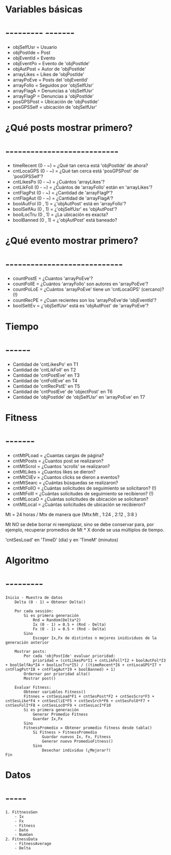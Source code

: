 # Variables básicas
# --------- -------
- objSelfUsr = Usuario
- objPostIde = Post
- objEventId = Evento
- objEventPo = Evento de 'objPostIde'
- objAutPost = Autor de 'objPostIde'
- arrayLikes = Likes de 'objPostIde'
- arrayPoEve = Posts del 'objEventId'
- arrayFollo = Seguidos por 'objSelfUsr'
- arrayFlagA = Denuncias a 'objSelfUsr'
- arrayFlagP = Denuncias a 'objPostIde'
- posGPSPost = Ubicación de 'objPostIde'
- posGPSSelf = ubicación de 'objSelfUsr' 

# ¿Qué posts mostrar primero?
# ---------------------------
- timeRecent (0 - ~) = ¿Qué tan cerca está 'objPostIde' de ahora?
- cntLocaGPS (0 - ~) = ¿Qué tan cerca está 'posGPSPost' de 'posGPSSelf'?
- cntLikesPo (0 - ~) = ¿Cuántos 'arrayLikes'?
- cntLikFoll (0 - ~) = ¿Cuántos de 'arrayFollo' están en 'arrayLikes'?
- cntFlagPst (0 - ~) = ¿Cantidad de 'arrayFlagP'?
- cntFlagAut (0 - ~) = ¿Cantidad de 'arrayFlagA'?
- boolAutFol (0 , 1) = ¿'objAutPost' está en 'arrayFollo'?
- boolSelfAu (0 , 1) = ¿'objSelfUsr' es 'objAutPost'?
- boolLocTru (0 , 1) = ¿La ubicación es exacta?
- boolBanned (0 , 1) = ¿'objAutPost' está baneado?

# ¿Qué evento mostrar primero?
# ----------------------------
- countPostE = ¿Cuantos 'arrayPoEve'?
- countFollE = ¿Cuántos 'arrayFollo' son autores en 'arrayPoEve'?
- countPoLoE = ¿Cuántos 'arrayPoEve' tiene un 'cntLocaGPS' (cercano)? (!)
- countRecPE = ¿Cuan recientes son los 'arrayPoEve'de 'objEventId'?
- boolSeltEv = ¿'objSelfUsr' está es 'objAutPost' de 'arrayPoEve'?

# Tiempo
# ------
- Cantidad de 'cntLikesPo' en T1
- Cantidad de 'cntLikFoll' en T2
- Cantidad de 'cntPostEve' en T3
- Cantidad de 'cntFollEve' en T4
- Cantidad de 'cntRecPstE' en T5
- Cantidad de 'cntPostEve' de 'objectPost' en T6
- Cantidad de 'objPostIde' de 'objSelfUsr' en 'arrayPoEve' en T7

# Fitness
# -------
- cntMtPLoad = ¿Cuantas cargas de página?
- cntMtPosts = ¿Cuantos post se realizaron?
- cntMtScrol = ¿Cuantos 'scrolls' se realizaron?
- cntMtLikes = ¿Cuantos likes se dieron?
- cntMtCliEv = ¿Cuantos clicks se dieron a eventos?
- cntMtSearc = ¿Cuántas búsquedas se realizaron?
- cntMtFollO = ¿Cuántas solicitudes de seguimiento se solicitaron? (!)
- cntMtFollI = ¿Cuántas solicitudes de seguimiento se recibieron? (!)
- cntMtLocaO = ¿Cuántas solicitudes de ubicación se solicitaron?
- cntMtLocaI = ¿Cuántas solicitudes de ubicación se recibieron?

Mt = 24 horas / Mtx de manera que {Mtx:Mt , 1:24 , 2:12 , 3:8 }

Mt NO se debe borrar ni reemplazar, sino se debe conservar para, por ejemplo, recuperar promedios de Mt * X donde se usa múltiplos de tiempo.

'cntSesLoad' en 'TimeD' (día) y en 'TimeM' (minutos)

# Algoritmo
# ---------

```
Inicio - Muestra de datos 
	Delta (0 - 1) = Obtener Delta()

	Por cada sessión:
		Si es primera generación
			Rnd = Random(Delta*2)
			Ix (0 - 1) = 0.5 + (Rnd - Delta)
			Fx (0 - 1) = 0.5 + (Rnd - Delta)
		Sino
			Escoger Ix,Fx de distintos n mejores inidividuos de la generación anterior

	Mostrar posts:
		Por cada 'objPostIde' evaluar prioridad:
			prioridad = (cntLikesPo*I1 + cntLikFoll*I2 + boolAutFol*I3 + boolSelfAu*I4 + boolLocTru*I5) / ((timeRecent*I6 + cntLocaGPS*I7 + cntFlagPst*I8 + cntFlagAut*I9 + boolBanned) + 1)
		Ordernar por prioridad alta()
		Mostrar post()

	Evaluar Fitness:
		Obtener variables Fitness()
		Fitnnes = cntSesLoad*F1 + cntSesPost*F2 + cntSesScro*F3 + cntSesLike*F4 + cntSesCliE*F5 + cntSesSrch*F6 + cntSesFolO*F7 + cntSesFolI*F8 + cntSesLocO*F9 + cntSesLocI*F10
		Si es primera generación
			Generar Promedio Fitness
			Guardar Ix,Fx
		Sino
		FitnessPromedio = Obtener promedio fitness desde tabla()
			Si Fitness > FitnessPromedio
				Guardar nuevos Ix, Fx, Fitness 
				Generar nuevo PromedioFitness()
			Sino
				Desechar individuo (¿Mejorar?)
Fin
```
# Datos
# -----
	1. FittnessGen
		- Ix
		- Fx
		- Fitness
		- Date
		- NumGen
	2. FitnessData
		- FitnessAverage
		- Delta

